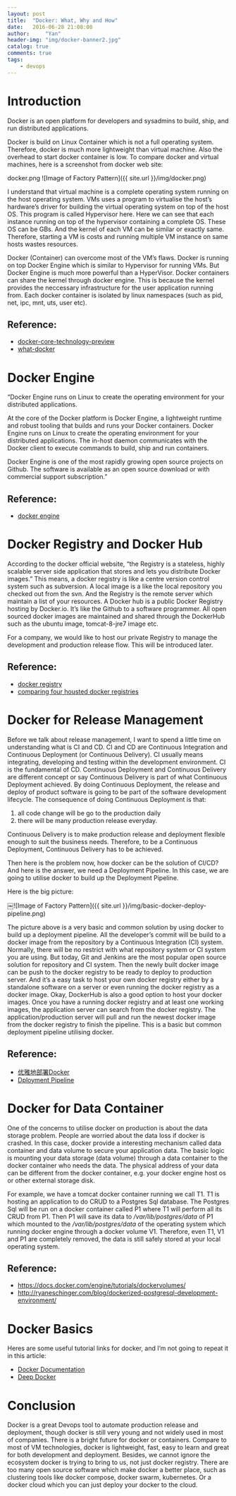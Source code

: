 ```yaml
---
layout: post
title:  "Docker: What, Why and How"
date:   2016-06-28 21:08:00
author:     "Yan"
header-img: "img/docker-banner2.jpg"
catalog: true
comments: true
tags:
    - devops
---
```

 
# Introduction

Docker is an open platform for developers and sysadmins to build, ship, and run distributed applications.

Docker is build on Linux Container which is not a full operating system. Therefore, docker is much more lightweight than virtual machine.
Also the overhead to start docker container is low. To compare docker and virtual machines, here is a screenshot from docker web site:

docker.png
![Image of Factory Pattern]({{ site.url }}/img/docker.png)

I understand that virtual machine is a complete operating system running on the host operating system. VMs uses a program to virtualise the host’s hardware’s driver for building the virtual operating system on top of the host OS. This program is called Hypervisor here. Here we can see that each instance running on top of the hypervisor containing a complete OS. These OS can be GBs. And the kernel of each VM can be similar or exactly same. Therefore, starting a VM is costs and running multiple VM instance on same hosts wastes resources. 

Docker (Container) can overcome most of the VM’s flaws. Docker is running on top Docker Engine which is similar to Hypervisor for running VMs. But Docker Engine is much more powerful than a HyperVisor. Docker containers can share the kernel through docker engine. This is because the kernel provides the neccessary infrastructure for the user application running from. Each docker container is isolated by linux namespaces (such as pid, net, ipc, mnt, uts, user etc).    

## Reference:
- [docker-core-technology-preview](http://www.infoq.com/cn/articles/docker-core-technology-preview)
- [what-docker](https://www.docker.com/what-docker)

# Docker Engine

“Docker Engine runs on Linux to create the operating environment for your distributed applications. 

At the core of the Docker platform is Docker Engine, a lightweight runtime and robust tooling that builds and runs your Docker containers. Docker Engine runs on Linux to create the operating environment for your distributed applications. The in-host daemon communicates with the Docker client to execute commands to build, ship and run containers.

Docker Engine is one of the most rapidly growing open source projects on Github. The software is available as an open source download or with commercial support subscription.”

## Reference:
- [docker engine](https://www.docker.com/products/docker-engine)

# Docker Registry and Docker Hub

According to the docker official website, “the Registry is a stateless, highly scalable server side application that stores and lets you distribute Docker images.” This means, a docker registry is like a centre version control system such as subversion. A local image is a like the local repository you checked out from the svn. And the Registry is the remote server which maintain a list of your resources. A Docker hub is a public Docker Registry hosting by Docker.io. It’s like the Github to a software programmer. All open sourced docker images are maintained and shared through the DockerHub such as the ubuntu image, tomcat-8-jre7 image etc. 

For a company, we would like to host our private Registry to manage the development and production release flow. This will be introduced later.

## Reference:
- [docker registry](https://docs.docker.com/registry/) 
- [comparing four housted docker registries](http://rancher.com/comparing-four-hosted-docker-registries/)

# Docker for Release Management

Before we talk about release management, I want to spend a little time on understanding what is CI and CD. CI and CD are Continuous Integration and Continuous Deployment (or Continuous Delivery). CI usually means integrating, developing and testing within the development environment. CI is the fundamental of CD. Continuous Deployment and Continuous Delivery are different concept or say Continuous Delivery is part of what Continuous Deployment achieved. By doing Continuous Deployment, the release and deploy of product software is going to be part of the software development lifecycle. The consequence of doing Continuous Deployment is that:

1. all code change will be go to the production daily
2. there will be many production release everyday. 

Continuous Delivery is to make production release and deployment flexible enough to suit the business needs. Therefore, to be a Continuous Deployment, Continuous Delivery has to be achieved.

Then here is the problem now, how docker can be the solution of CI/CD? And here is the answer, we need a Deployment Pipeline. In this case, we are going to utilise docker to build up the Deployment Pipeline. 

Here is the big picture: 

￼![Image of Factory Pattern]({{ site.url }}/img/basic-docker-deploy-pipeline.png)

The picture above is a very basic and common solution by using docker to build up a deployment pipeline. All the developer’s commit will be build to a docker image from the repository by a Continuous Integration (CI) system. Normally, there will be no restrict with what repository system or CI system you are using. But today, Git and Jenkins are the most popular open source solution for repository and CI system. Then the newly built docker image can be push to the docker registry to be ready to deploy to production server. And it’s a easy task to host your own docker registry either by a standalone software on a server or even running the docker registry as a docker image. Okay, DockerHub is also a good option to host your docker images. Once you have a running docker registry and at least one working images, the application server can search from the docker registry. The application/production server will pull and run the newest docker image from the docker registry to finish the pipeline. This is a basic but common deployment pipeline utilising docker. 

## Reference:
- [优雅地部署Docker](http://www.csdn.net/article/a/2014-06-18/15819053)
- [Dployment Pipeline](http://martinfowler.com/bliki/DeploymentPipeline.html)

# Docker for Data Container 

One of the concerns to utilise docker on production is about the data storage problem. People are worried about the data loss if docker is crashed. In this case, docker provide a interesting mechanism called data container and data volume to secure your application data. The basic logic is mounting your data storage (data volume) through a data container to the docker container who needs the data. The physical address of your data can be different from the docker container, e.g. your docker engine host os or other external storage disk. 

For example, we have a tomcat docker container running we call T1. T1 is hosting an application to do CRUD to a Postgres Sql database. The Postgres Sql will be run on a docker container called P1 where T1 will perform all its CRUD from P1. Then P1 will save its data to */var/lib/postgres/data* of P1 which mounted to the */var/lib/postgres/data* of the operating system which running docker engine through a docker volume V1. Therefore, even T1, V1 and P1 are completely removed, the data is still safely stored at your local operating system.

## Reference:
- https://docs.docker.com/engine/tutorials/dockervolumes/
- http://ryaneschinger.com/blog/dockerized-postgresql-development-environment/


# Docker Basics

Heres are some useful tutorial links for docker, and I’m not going to repeat it in this article:
- [Docker Documentation](https://docs.docker.com/)
- [Deep Docker](http://www.infoq.com/cn/DockerDeep)


# Conclusion

Docker is a great Devops tool to automate production release and deployment, though docker is still very young and not widely used in most of companies. There is a bright future for docker or containers. Compare to most of VM technologies, docker is lightweight, fast, easy to learn and great for both development and deployment. Besides, we cannot ignore the ecosystem docker is trying to bring to us, not just docker registry. There are too many open source software which make docker a better place, such as clustering tools like docker compose, docker swarm, kubernetes. Or a docker cloud which you can just deploy your docker to the cloud. 



